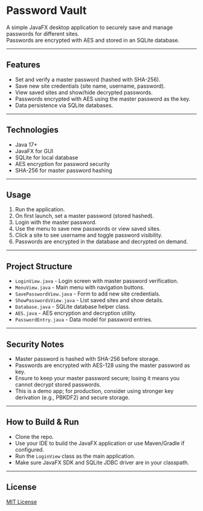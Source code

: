 # Password Vault

A simple JavaFX desktop application to securely save and manage passwords for different sites.  
Passwords are encrypted with AES and stored in an SQLite database.

---

## Features

- Set and verify a master password (hashed with SHA-256).  
- Save new site credentials (site name, username, password).  
- View saved sites and show/hide decrypted passwords.  
- Passwords encrypted with AES using the master password as the key.  
- Data persistence via SQLite databases.

---

## Technologies

- Java 17+  
- JavaFX for GUI  
- SQLite for local database  
- AES encryption for password security  
- SHA-256 for master password hashing

---

## Usage

1. Run the application.  
2. On first launch, set a master password (stored hashed).  
3. Login with the master password.  
4. Use the menu to save new passwords or view saved sites.  
5. Click a site to see username and toggle password visibility.  
6. Passwords are encrypted in the database and decrypted on demand.

---

## Project Structure

- `LoginView.java` - Login screen with master password verification.  
- `MenuView.java` - Main menu with navigation buttons.  
- `SavePasswordView.java` - Form to add new site credentials.  
- `ShowPasswordsView.java` - List saved sites and show details.  
- `Database.java` - SQLite database helper class.  
- `AES.java` - AES encryption and decryption utility.  
- `PasswordEntry.java` - Data model for password entries.

---

## Security Notes

- Master password is hashed with SHA-256 before storage.  
- Passwords are encrypted with AES-128 using the master password as key.  
- Ensure to keep your master password secure; losing it means you cannot decrypt stored passwords.  
- This is a demo app; for production, consider using stronger key derivation (e.g., PBKDF2) and secure storage.

---

## How to Build & Run

- Clone the repo.  
- Use your IDE to build the JavaFX application or use Maven/Gradle if configured.  
- Run the `LoginView` class as the main application.  
- Make sure JavaFX SDK and SQLite JDBC driver are in your classpath.

---

## License

[MIT License](LICENSE)


